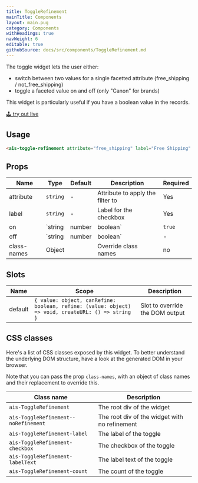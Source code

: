 ```yaml
---
title: ToggleRefinement
mainTitle: Components
layout: main.pug
category: Components
withHeadings: true
navWeight: 6
editable: true
githubSource: docs/src/components/ToggleRefinement.md
---
```


The toggle widget lets the user either:

* switch between two values for a single facetted attribute (free_shipping / not_free_shipping)
* toggle a faceted value on and off (only "Canon" for brands)

This widget is particularly useful if you have a boolean value in the records.

<a class="btn btn-static-theme" href="stories/?selectedKind=ToggleRefinement">🕹 try out live</a>

## Usage

```html
<ais-toggle-refinement attribute="free_shipping" label="Free Shipping" />
```

## Props

Name | Type | Default | Description | Required
---|---|---|---|---
attribute | `string` | - | Attribute to apply the filter to | Yes
label | `string` | - | Label for the checkbox | Yes
on | `string | number | boolean` | `true` | Refinement to enable if this widget is checked | -
off | `string | number | boolean` | - | Refinement to enable if this widget is not checked | -
class-names | Object | | Override class names | no

## Slots

Name | Scope | Description
---|---|---
default | `{ value: object, canRefine: boolean, refine: (value: object) => void, createURL: () => string }` | Slot to override the DOM output

## CSS classes

Here's a list of CSS classes exposed by this widget. To better understand the underlying DOM structure, have a look at the generated DOM in your browser.

Note that you can pass the prop `class-names`, with an object of class names and their replacement to override this.

Class name | Description
---|---
`ais-ToggleRefinement` | The root div of the widget
`ais-ToggleRefinement--noRefinement` | The root div of the widget with no refinement
`ais-ToggleRefinement-label` | The label of the toggle
`ais-ToggleRefinement-checkbox` | The checkbox of the toggle
`ais-ToggleRefinement-labelText` | The label text of the toggle
`ais-ToggleRefinement-count` | The count of the toggle
